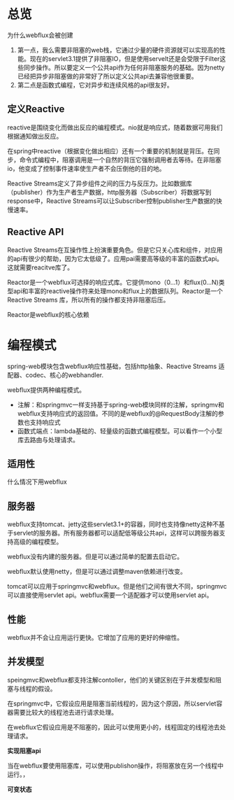 # 总览

为什么webflux会被创建

1. 第一点，我么需要非阻塞的web栈，它通过少量的硬件资源就可以实现高的性能。现在的servlet3.1提供了非阻塞IO，但是使用servelt还是会受限于Filter这些同步操作。所以要定义一个公共api作为任何非阻塞服务的基础。因为netty已经把异步非阻塞做的非常好了所以定义公共api去兼容他很重要。
2. 第二点是函数式编程，它对异步和连续风格的api很友好。

## 定义Reactive

reactive是围绕变化而做出反应的编程模式。nio就是响应式，随着数据可用我们根据通知做出反应。

在spring中reactive（根据变化做出相应）还有一个重要的机制就是背压。在同步，命令式编程中，阻塞调用是一个自然的背压它强制调用者去等待。在非阻塞io，他变成了控制事件速率使生产者不会压倒他的目的地。

Reactive Streams定义了异步组件之间的压力与反压力。比如数据库（publisher）作为生产者生产数据，http服务器（Subscriber）将数据写到response中，Reactive Streams可以让Subscriber控制publisher生产数据的快慢速率。

## Reactive API

Reactive Streams在互操作性上扮演重要角色。但是它只关心库和组件，对应用的api有很少的帮助，因为它太低级了。应用pai需要高等级的丰富的函数式api。这就需要reacitve库了。

Reactor是一个webflux可选择的响应式库。它提供mono（0...1）和flux(0...N)类型api和丰富的reactive操作符来处理mono和flux上的数据队列。Reactor是一个Reactive Streams 库，所以所有的操作都支持非阻塞后压。

Reactor是webflux的核心依赖

# 编程模式

spring-web模块包含webflux响应性基础，包括http抽象、Reactive Streams 适配器、codec、核心的webhandler.

webflux提供两种编程模式。

* 注解：和springmvc一样支持基于spring-web模块同样的注解，springmv和webflux支持响应式的返回值。不同的是webflux的@RequestBody注解的参数也支持响应式
* 函数式端点：lambda基础的、轻量级的函数式编程模型。可以看作一个小型库去路由与处理请求。

## 适用性

什么情况下用webflux

## 服务器

webflux支持tomcat、jetty这些servlet3.1+的容器，同时也支持像netty这种不基于servlet的服务器。所有服务器都可以适配低等级公共api，这样可以跨服务器支持高级的编程模型。

webflux没有内建的服务器。但是可以通过简单的配置去启动它。

webflux默认使用netty，但是可以通过调整maven依赖进行改变。

tomcat可以应用于springmvc和webflux。但是他们之间有很大不同，springmvc可以直接使用servlet api。webflux需要一个适配器才可以使用servlet api。

## 性能

webflux并不会让应用运行更快。它增加了应用的更好的伸缩性。

## 并发模型

speingmvc和webflux都支持注解contoller，他们的关键区别在于并发模型和阻塞与线程的假设。

在springmvc中，它假设应用是阻塞当前线程的，因为这个原因，所以servlet容器需要比较大的线程池去进行请求处理。

在webflux它假设应用是不阻塞的，因此可以使用更小的，线程固定的线程池去处理请求。

**实现阻塞api**

当在webflux要使用阻塞库，可以使用publishon操作，将阻塞放在另一个线程中运行。，

**可变状态**











